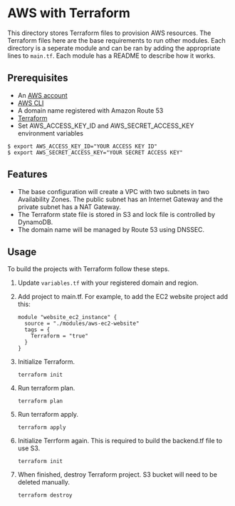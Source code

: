 # AWS with Terraform

This directory stores Terraform files to provision AWS resources. The Terraform files here are the base requirements to run other modules. Each directory is a seperate module and can be ran by adding the appropriate lines to `main.tf`. Each module has a README to describe how it works.

## Prerequisites

- An [AWS account](https://aws.amazon.com/account/ "AWS account")
- [AWS CLI](https://docs.aws.amazon.com/cli/latest/userguide/cli-chap-install.html "AWS CLI")
- A domain name registered with Amazon Route 53
- [Terraform](https://www.terraform.io/ "Terraform")
- Set AWS_ACCESS_KEY_ID and AWS_SECRET_ACCESS_KEY environment variables
```shell
$ export AWS_ACCESS_KEY_ID="YOUR ACCESS KEY ID"
$ export AWS_SECRET_ACCESS_KEY="YOUR SECRET ACCESS KEY"
```

## Features

* The base configuration will create a VPC with two subnets in two Availability Zones. The public subnet has an Internet Gateway and the private subnet has a NAT Gateway.
* The Terraform state file is stored in S3 and lock file is controlled by DynamoDB.
* The domain name will be managed by Route 53 using DNSSEC.

## Usage

To build the projects with Terraform follow these steps.

1. Update `variables.tf` with your registered domain and region.

2. Add project to main.tf. For example, to add the EC2 website project add this:
    ```
    module "website_ec2_instance" {
      source = "./modules/aws-ec2-website"
      tags = {
        Terraform = "true"
      }
    }
    ```

3. Initialize Terraform.

   `terraform init`

4. Run terraform plan.

   `terraform plan`

5. Run terraform apply.

   `terraform apply`

6. Initialize Terrform again. This is required to build the backend.tf file to use S3.

   `terraform init`

7. When finished, destroy Terraform project. S3 bucket will need to be deleted manually.

   `terraform destroy`
